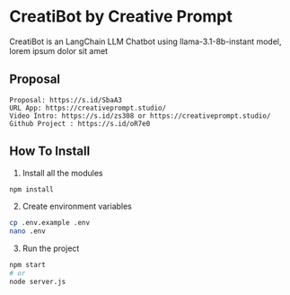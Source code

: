 # CreatiBot by Creative Prompt

CreatiBot is an LangChain LLM Chatbot using llama-3.1-8b-instant model, lorem ipsum dolor sit amet

## Proposal

```
Proposal: https://s.id/SbaA3
URL App: https://creativeprompt.studio/
Video Intro: https://s.id/zs308 or https://creativeprompt.studio/
Github Project : https://s.id/oR7e0
```

## How To Install

1. Install all the modules
```bash
npm install
```
2. Create environment variables
```bash
cp .env.example .env
nano .env
```
3. Run the project
```bash
npm start
# or
node server.js
```

